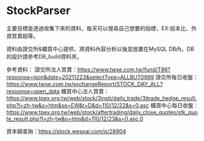 # StockParser

主要目標是透過收集下來的資料，每天可以搜尋自己想要的指標，EX:投本比、外資買賣超等。

資料由證交所&櫃買中心提供，將資料內容分析以後並放置在MySQL DB內，DB的設計請參考DB_build資料夾。

參考資料：
證交所法人買賣：https://www.twse.com.tw/fund/T86?response=json&date=20211223&selectType=ALLBUT0999
證交所每日收盤：https://www.twse.com.tw/exchangeReport/STOCK_DAY_ALL?response=open_data
櫃買中心法人買賣：https://www.tpex.org.tw/web/stock/3insti/daily_trade/3itrade_hedge_result.php?l=zh-tw&o=htm&se=EW&t=D&d=110/12/22&s=0,asc
櫃買中心每日收盤：https://www.tpex.org.tw/web/stock/aftertrading/daily_close_quotes/stk_quote_result.php?l=zh-tw&o=htm&d=110/12/23&s=0,asc,0

資本額查詢：https://stock.wespai.com/p/28904